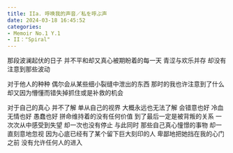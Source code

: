 ```yaml
---
title: IIa. 呼唤我的声音／私を呼ぶ声
date: 2024-03-18 16:45:52
categories:
- Memoir No.1 Y.1
- II："Spiral"
---
```


那段波澜起伏的日子
并不平和却又真心被期盼着的每一天
青涩与欢乐并存
却没有注意到那些波动

对于他人的种种
偶尔会从某些细小裂缝中泄出的东西
那时的我也许注意到了什么
却又因为懵懂而错失掉抓住或是补救的机会

对于自己的真心
并不了解
单从自己的视界
大概永远也无法了解
会错意也好
冷血无情也好
愚蠢也好
拼命维持着的没有任何价值
到了最后一定是被背叛的关系
一次次从中感受到失望
却一次也没有停止
与此同时
那些自己真心憧憬的事物
却一直刻意地忽视
因为心底已经有了某个留下巨大刻印的人
卑鄙地把她挡在我的心门之前
没有允许任何人的进入
